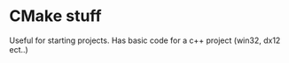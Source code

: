 <h1>CMake stuff</h1>
<p>Useful for starting projects. Has basic code for a c++ project (win32, dx12 ect..)</p>